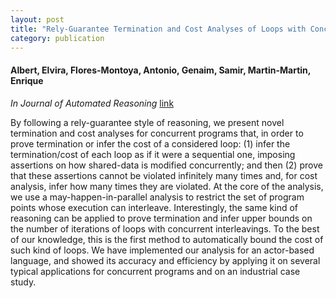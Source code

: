 ```yaml
---
layout: post
title: "Rely-Guarantee Termination and Cost Analyses of Loops with Concurrent Interleavings"
category: publication
---
```

#### Albert, Elvira, Flores-Montoya, Antonio, Genaim, Samir, Martin-Martin, Enrique
*In Journal of Automated Reasoning*  [link](http://costa.ls.fi.upm.es/papers/costa/AlbertFGM17.pdf)

By following a rely-guarantee style of reasoning, we present novel termination and cost analyses for concurrent programs that, in order to prove termination or infer the cost of a considered loop: (1) infer the termination/cost of each loop as if it were a sequential one, imposing assertions on how shared-data is modified concurrently; and then (2) prove that these assertions cannot be violated infinitely many times and, for cost analysis, infer how many times they are violated. At the core of the analysis, we use a may-happen-in-parallel analysis to restrict the set of program points whose execution can interleave. Interestingly, the same kind of reasoning can be applied to prove termination and infer upper bounds on the number of iterations of loops with concurrent interleavings. To the best of our knowledge, this is the first method to automatically bound the cost of such kind of loops. We have implemented our analysis for an actor-based language, and showed its accuracy and efficiency by applying it on several typical applications for concurrent programs and on an industrial case study.